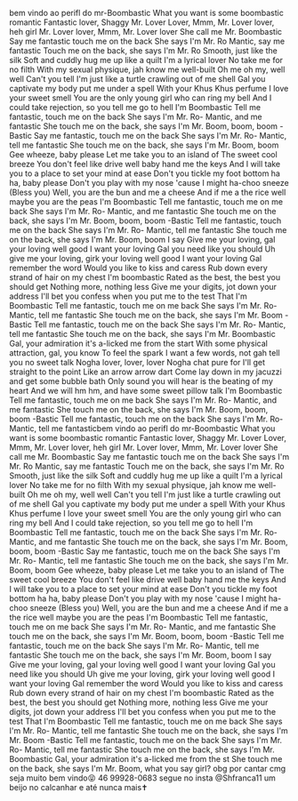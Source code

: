 bem vindo ao perifl do mr-Boombastic
What you want is some boombastic romantic
Fantastic lover, Shaggy
Mr. Lover Lover, Mmm, Mr. Lover lover, heh girl
Mr. Lover lover, Mmm, Mr. Lover lover
She call me Mr. Boombastic
Say me fantastic touch me on the back
She says I'm Mr. Ro
Mantic, say me fantastic
Touch me on the back, she says I'm Mr. Ro
Smooth, just like the silk
Soft and cuddly hug me up like a quilt
I'm a lyrical lover
No take me for no filth
With my sexual physique, jah know me well-built
Oh me oh my, well well
Can't you tell
I'm just like a turtle crawling out of me shell
Gal you captivate my body put me under a spell
With your Khus Khus perfume
I love your sweet smell
You are the only young girl who can ring my bell
And I could take rejection, so you tell me go to hell
I'm Boombastic
Tell me fantastic, touch me on the back
She says I'm Mr. Ro-
Mantic, and me fantastic
She touch me on the back, she says I'm Mr. Boom, boom, boom
-Bastic
Say me fantastic, touch me on the back
She says I'm Mr. Ro-
Mantic, tell me fantastic
She touch me on the back, she says I'm Mr. Boom, boom
Gee wheeze, baby please
Let me take you to an island of
The sweet cool breeze
You don't feel like drive well baby hand me the keys
And I will take you to a place to set your mind at ease
Don't you tickle my foot bottom ha ha, baby please
Don't you play with my nose 'cause I might ha-choo sneeze
(Bless you)
Well, you are the bun and me a cheese
And if me a the rice well maybe you are the peas
I'm Boombastic
Tell me fantastic, touch me on me back
She says I'm Mr. Ro-
Mantic, and me fantastic
She touch me on the back, she says I'm Mr. Boom, boom, boom
-Bastic
Tell me fantastic, touch me on the back
She says I'm Mr. Ro-
Mantic, tell me fantastic
She touch me on the back, she says I'm Mr. Boom, boom
I say
Give me your loving, gal your loving well good
I want your loving
Gal you need like you should
Uh give me your loving, girk your loving well good
I want your loving
Gal remember the word
Would you like to kiss and caress
Rub down every strand of hair on my chest
I'm boombastic
Rated as the best, the best you should get
Nothing more, nothing less
Give me your digits, jot down your address
I'll bet you confess when you put me to the test
That I'm
Boombastic
Tell me fantastic, touch me on me back
She says I'm Mr. Ro-
Mantic, tell me fantastic
She touch me on the back, she says I'm Mr. Boom
-Bastic
Tell me fantastic, touch me on the back
She says I'm Mr. Ro-
Mantic, tell me fantastic
She touch me on the back, she says I'm Mr. Boombastic
Gal, your admiration it's a-licked me from the start
With some physical attraction, gal, you know
To feel the spark
I want a few words, not gah tell you no sweet talk
Nogha lover, lover, lover
Nogha chat pure for
I'll get straight to the point
Like an arrow arrow dart
Come lay down in my jacuzzi and get some bubble bath
Only sound you will hear is the beating of my heart
And we will hm hm, and have some sweet pillow talk
I'm Boombastic
Tell me fantastic, touch me on me back
She says I'm Mr. Ro-
Mantic, and me fantastic
She touch me on the back, she says I'm Mr. Boom, boom, boom
-Bastic
Tell me fantastic, touch me on the back
She says I'm Mr. Ro-
Mantic, tell me fantasticbem vindo ao perifl do mr-Boombastic
What you want is some boombastic romantic
Fantastic lover, Shaggy
Mr. Lover Lover, Mmm, Mr. Lover lover, heh girl
Mr. Lover lover, Mmm, Mr. Lover lover
She call me Mr. Boombastic
Say me fantastic touch me on the back
She says I'm Mr. Ro
Mantic, say me fantastic
Touch me on the back, she says I'm Mr. Ro
Smooth, just like the silk
Soft and cuddly hug me up like a quilt
I'm a lyrical lover
No take me for no filth
With my sexual physique, jah know me well-built
Oh me oh my, well well
Can't you tell
I'm just like a turtle crawling out of me shell
Gal you captivate my body put me under a spell
With your Khus Khus perfume
I love your sweet smell
You are the only young girl who can ring my bell
And I could take rejection, so you tell me go to hell
I'm Boombastic
Tell me fantastic, touch me on the back
She says I'm Mr. Ro-
Mantic, and me fantastic
She touch me on the back, she says I'm Mr. Boom, boom, boom
-Bastic
Say me fantastic, touch me on the back
She says I'm Mr. Ro-
Mantic, tell me fantastic
She touch me on the back, she says I'm Mr. Boom, boom
Gee wheeze, baby please
Let me take you to an island of
The sweet cool breeze
You don't feel like drive well baby hand me the keys
And I will take you to a place to set your mind at ease
Don't you tickle my foot bottom ha ha, baby please
Don't you play with my nose 'cause I might ha-choo sneeze
(Bless you)
Well, you are the bun and me a cheese
And if me a the rice well maybe you are the peas
I'm Boombastic
Tell me fantastic, touch me on me back
She says I'm Mr. Ro-
Mantic, and me fantastic
She touch me on the back, she says I'm Mr. Boom, boom, boom
-Bastic
Tell me fantastic, touch me on the back
She says I'm Mr. Ro-
Mantic, tell me fantastic
She touch me on the back, she says I'm Mr. Boom, boom
I say
Give me your loving, gal your loving well good
I want your loving
Gal you need like you should
Uh give me your loving, girk your loving well good
I want your loving
Gal remember the word
Would you like to kiss and caress
Rub down every strand of hair on my chest
I'm boombastic
Rated as the best, the best you should get
Nothing more, nothing less
Give me your digits, jot down your address
I'll bet you confess when you put me to the test
That I'm
Boombastic
Tell me fantastic, touch me on me back
She says I'm Mr. Ro-
Mantic, tell me fantastic
She touch me on the back, she says I'm Mr. Boom
-Bastic
Tell me fantastic, touch me on the back
She says I'm Mr. Ro-
Mantic, tell me fantastic
She touch me on the back, she says I'm Mr. Boombastic
Gal, your admiration it's a-licked me from the st
She touch me on the back, she says I'm Mr. Boom, what you say girl?
obg por cantar cmg
seja muito bem vindo😝
46 99928-0683
segue no insta @Shfranca11
um beijo no calcanhar e até nunca mais✝️
